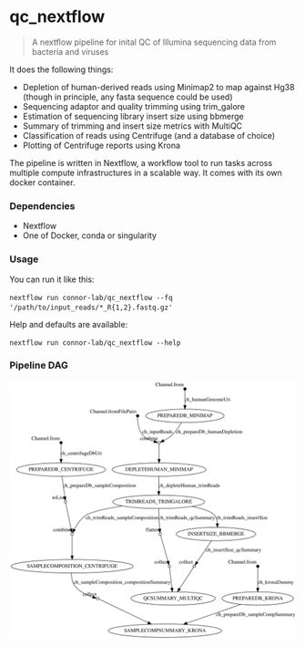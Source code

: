 # qc_nextflow
> A nextflow pipeline for inital QC of Illumina sequencing data from bacteria and viruses

It does the following things:
- Depletion of human-derived reads using Minimap2 to map against Hg38 (though in principle, any fasta sequence could be used)
- Sequencing adaptor and quality trimming using trim_galore
- Estimation of sequencing library insert size using bbmerge
- Summary of trimming and insert size metrics with MultiQC
- Classification of reads using Centrifuge (and a database of choice)
- Plotting of Centrifuge reports using Krona

The pipeline is written in Nextflow, a workflow tool to run tasks across multiple compute infrastructures in a scalable way. 
It comes with its own docker container.

### Dependencies
- Nextflow
- One of Docker, conda or singularity

### Usage
You can run it like this:

`nextflow run connor-lab/qc_nextflow --fq '/path/to/input_reads/*_R{1,2}.fastq.gz'`

Help and defaults are available:

`nextflow run connor-lab/qc_nextflow --help`

### Pipeline DAG

<img src="./assets/pipeline_dag.svg">
